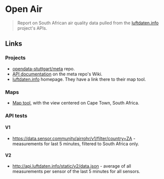 # Open Air
> Report on South African air quality data pulled from the [luftdaten.info](https://luftdaten.info) project's APIs.


## Links

### Projects

- [opendata-stuttgart/meta](https://github.com/opendata-stuttgart/meta) repo.
- [API documentation](https://github.com/opendata-stuttgart/meta/wiki/EN-APIs) on the meta repo's Wiki.
- [luftdaten.info](https://luftdaten.info) homepage. They have a link there to their map tool.

### Maps

- [Map tool](https://deutschland.maps.luftdaten.info/#12/-33.9412/18.4803), with the view centered on Cape Town, South Africa.

### API tests

#### V1

- https://data.sensor.community/airrohr/v1/filter/country=ZA - measurements for last 5 minutes, filtered to South Africa only.

#### V2

- http://api.luftdaten.info/static/v2/data.json - average of all measurements per sensor of the last 5 minutes for all sensors.
